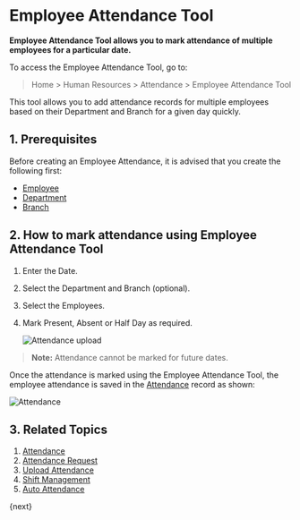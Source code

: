 <!-- add-breadcrumbs -->
# Employee Attendance Tool

**Employee Attendance Tool allows you to mark attendance of multiple employees for a particular date.**

To access the Employee Attendance Tool, go to:

> Home > Human Resources > Attendance > Employee Attendance Tool

This tool allows you to add attendance records for multiple employees based on their Department and Branch for a given day quickly.

## 1. Prerequisites


Before creating an Employee Attendance, it is advised that you create the following first:

* [Employee](/docs/v13/user/manual/en/human-resources/employee)
* [Department](/docs/v13/user/manual/en/human-resources/department)
* [Branch](/docs/v13/user/manual/en/human-resources/branch)

## 2. How to mark attendance using Employee Attendance Tool

1. Enter the Date.
1. Select the Department and Branch (optional).
1. Select the Employees.
1. Mark Present, Absent or Half Day as required.


    <img class="screenshot" alt="Attendance upload" src="{{docs_base_url}}/assets/img/human-resources/employee-attendance-tool.gif">

> **Note:** Attendance cannot be marked for future dates.

Once the attendance is marked using the Employee Attendance Tool, the employee attendance is saved in the [Attendance](/docs/v13/user/manual/en/human-resources/attendance) record as shown:

<img class="screenshot" alt="Attendance" src="{{docs_base_url}}/assets/img/human-resources/attendance_tool1.png">


## 3. Related Topics

1. [Attendance](/docs/v13/user/manual/en/human-resources/attendance)
1. [Attendance Request](/docs/v13/user/manual/en/human-resources/attendance-request)
1. [Upload Attendance](/docs/v13/user/manual/en/human-resources/upload-attendance)
1. [Shift Management](/docs/v13/user/manual/en/human-resources/shift-management)
1. [Auto Attendance](/docs/v13/user/manual/en/human-resources/auto-attendance)


{next}
